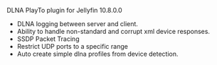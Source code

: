 DLNA PlayTo plugin for Jellyfin 10.8.0.0

- DLNA logging between server and client.
- Ability to handle non-standard and corrupt xml device responses.
- SSDP Packet Tracing
- Restrict UDP ports to a specific range
- Auto create simple dlna profiles from device detection.
